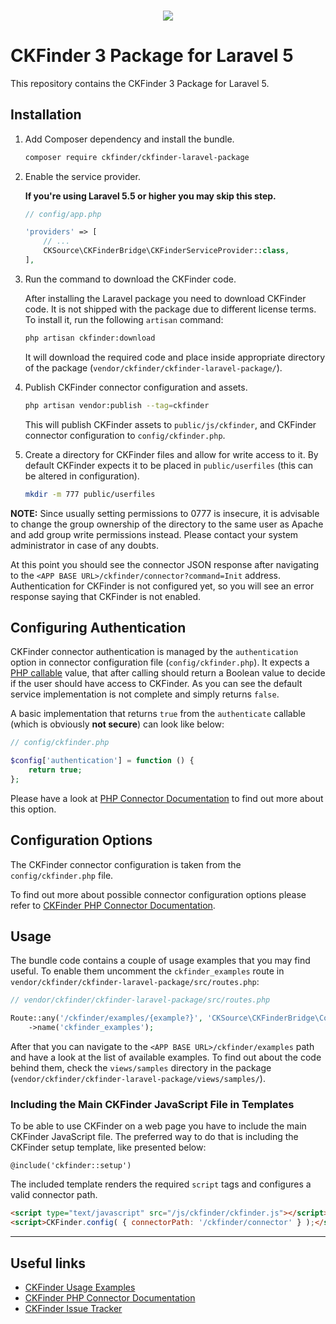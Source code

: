 <h3 align="center"><img src="https://user-images.githubusercontent.com/803299/42567830-6b6d3ad6-850b-11e8-9151-43021c92d8b7.png"></h3>

<h1>CKFinder 3 Package for Laravel 5</h1>

This repository contains the CKFinder 3 Package for Laravel 5.

## Installation

1. Add Composer dependency and install the bundle.

    ```bash
    composer require ckfinder/ckfinder-laravel-package
    ```

2. Enable the service provider.

    **If you're using Laravel 5.5 or higher you may skip this step.**

    ``` php
    // config/app.php

    'providers' => [
        // ...
        CKSource\CKFinderBridge\CKFinderServiceProvider::class,
    ],
    ```

3. Run the command to download the CKFinder code.

    After installing the Laravel package you need to download CKFinder code. It is not shipped
    with the package due to different license terms. To install it, run the following `artisan` command:

    ```bash
    php artisan ckfinder:download
    ```

    It will download the required code and place inside appropriate directory of the package (`vendor/ckfinder/ckfinder-laravel-package/`).

4. Publish CKFinder connector configuration and assets.

    ```bash
    php artisan vendor:publish --tag=ckfinder
    ```

    This will publish CKFinder assets to `public/js/ckfinder`, and CKFinder connector configuration to `config/ckfinder.php`.

5. Create a directory for CKFinder files and allow for write access to it. By default CKFinder expects it to be placed in `public/userfiles` (this can be altered in configuration).

    ```bash
    mkdir -m 777 public/userfiles
    ```

**NOTE:** Since usually setting permissions to 0777 is insecure, it is advisable to change the group ownership of the directory to the same user as Apache and add group write permissions instead. Please contact your system administrator in case of any doubts.

At this point you should see the connector JSON response after navigating to the `<APP BASE URL>/ckfinder/connector?command=Init` address.
Authentication for CKFinder is not configured yet, so you will see an error response saying that CKFinder is not enabled.

## Configuring Authentication

CKFinder connector authentication is managed by the `authentication` option in connector configuration file (`config/ckfinder.php`).
It expects a [PHP callable](http://php.net/manual/pl/language.types.callable.php) value, that after calling should return a Boolean value to decide if the user should have access to CKFinder.
As you can see the default service implementation is not complete and simply returns `false`.


A basic implementation that returns `true` from the `authenticate` callable (which is obviously **not secure**) can look like below:

```php
// config/ckfinder.php

$config['authentication'] = function () {
    return true;
};
```

Please have a look at [PHP Connector Documentation](https://docs.ckeditor.com/ckfinder/ckfinder3-php/configuration.html#configuration_options_authentication) to find out
more about this option.

## Configuration Options

The CKFinder connector configuration is taken from the `config/ckfinder.php` file.

To find out more about possible connector configuration options please refer to [CKFinder PHP Connector Documentation](http://docs.cksource.com/ckfinder3-php/configuration.html).

## Usage

The bundle code contains a couple of usage examples that you may find useful. To enable them uncomment the `ckfinder_examples`
route in `vendor/ckfinder/ckfinder-laravel-package/src/routes.php`:

```php
// vendor/ckfinder/ckfinder-laravel-package/src/routes.php

Route::any('/ckfinder/examples/{example?}', 'CKSource\CKFinderBridge\Controller\CKFinderController@examplesAction')
    ->name('ckfinder_examples');
```

After that you can navigate to the `<APP BASE URL>/ckfinder/examples` path and have a look at the list of available examples.
To find out about the code behind them, check the `views/samples` directory in the package (`vendor/ckfinder/ckfinder-laravel-package/views/samples/`).

### Including the Main CKFinder JavaScript File in Templates

To be able to use CKFinder on a web page you have to include the main CKFinder JavaScript file.
The preferred way to do that is including the CKFinder setup template, like presented below:

```blade
@include('ckfinder::setup')
```

The included template renders the required `script` tags and configures a valid connector path.

```html
<script type="text/javascript" src="/js/ckfinder/ckfinder.js"></script>
<script>CKFinder.config( { connectorPath: '/ckfinder/connector' } );</script>
```

---

## Useful links

 * [CKFinder Usage Examples](https://docs.ckeditor.com/ckfinder/demo/ckfinder3/samples/widget.html)
 * [CKFinder PHP Connector Documentation](https://docs.ckeditor.com/ckfinder/ckfinder3-php/)
 * [CKFinder Issue Tracker](https://github.com/ckfinder/ckfinder)
